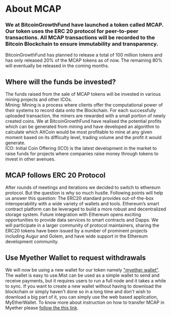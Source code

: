 # About MCAP #
### We at BitcoinGrowthFund have launched a token called MCAP. Our token uses the ERC 20 protocol for peer-to-peer transactions. All MCAP transactions will be recorded to the Bitcoin Blockchain to ensure immutability and transparency.
BitcoinGrowthFund has planned to release a total of 100 million tokens and has only released 20% of the MCAP tokens as of now. The remaining 80% will eventually be released in the coming months.
## Where will the funds be invested? ##
The funds raised from the sale of MCAP tokens will be invested in various mining projects and other ICOs.<br />
Mining: Mining is a process where clients offer the computational power of their systems to record data onto the Blockchain. For each successfully uploaded transaction, the miners are rewarded with a small portion of newly created coins.
We at BitcoinGrowthFund have realised the potential profits which can be generated from mining and have developed an algorithm to calculate which AltCoin would be most profitable to mine at any given moment based on its difficulty level, trading volume and the profit it would generate.<br />
ICO: Initial Coin Offering (ICO) is the latest development in the market to raise funds for projects where companies raise money through tokens to invest in other avenues.
## MCAP follows ERC 20 Protocol ##
After rounds of meetings and iterations we decided to switch to ethereum protocol. But the question is why so much hustle. Following points will help us answer this question:
The ERC20 standard provides out-of-the-box interoperability with a wide variety of wallets and tools.
Ethereum’s smart contract platform can be leveraged to build a more robust and decentralized storage system.
Future integration with Ethereum opens exciting opportunities to provide data services to smart contracts and Dapps.
We will participate in a larger community of protocol maintainers, sharing the ERC20 tokens have been issued by a number of prominent projects including Augur and Golem, and have wide support in the Ethereum development community. 
## Use Myether Wallet to request withdrawals ##
We will now be using a new wallet for our token namely <a href="http://www.myetherwallet.com"> "myether wallet"</a>. The wallet is easy to use.Mist can be used as a simple wallet to send and receive payments, but it requires users to run a full node and it takes a while to sync. If you want to create a new wallet without having to download the blockchain or simply haven't done so in a long time and don't wish to download a big part of it, you can simply use the web based application, MyEtherWallet.  To know more about instruction on how to transfer MCAP in Myether please <a href="https://bitcoingrowthfund.com/updates">follow the this link</a>.
